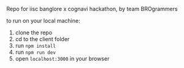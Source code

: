 Repo for iisc banglore x cognavi hackathon, by team BROgrammers

to run on your local machine:

1. clone the repo
2. cd to the client folder
3. run `npm install`
4. run `npm run dev`
5. open `localhost:3000` in your browser

